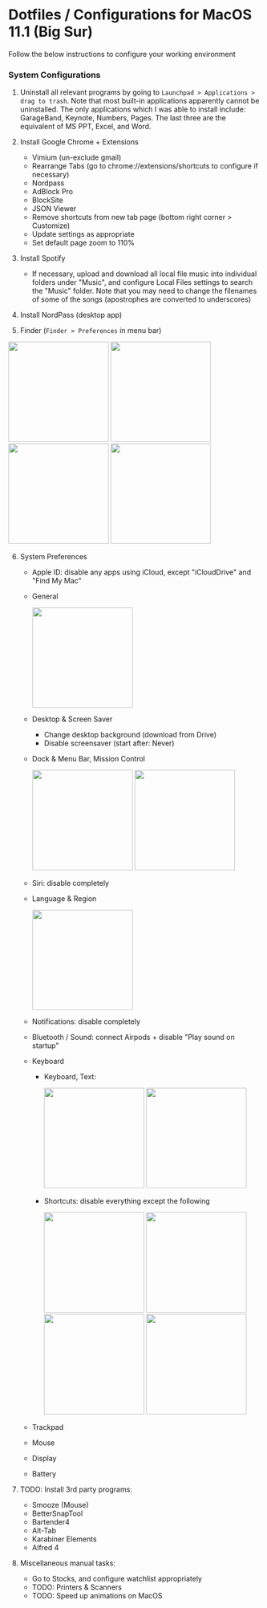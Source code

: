 # Dotfiles / Configurations for MacOS 11.1 (Big Sur)

Follow the below instructions to configure your working environment

### System Configurations

1. Uninstall all relevant programs by going to `Launchpad > Applications > drag to trash`. Note that most built-in applications apparently cannot be uninstalled. The only applications which I was able to install include: GarageBand, Keynote, Numbers, Pages. The last three are the equivalent of MS PPT, Excel, and Word.

2. Install Google Chrome + Extensions
    - Vimium (un-exclude gmail)
    - Rearrange Tabs (go to chrome://extensions/shortcuts to configure if necessary)
    - Nordpass
    - AdBlock Pro
    - BlockSite
    - JSON Viewer
    - Remove shortcuts from new tab page (bottom right corner > Customize)
    - Update settings as appropriate
    - Set default page zoom to 110%

3. Install Spotify
    - If necessary, upload and download all local file music into individual folders under "Music", and configure Local Files settings to search the "Music" folder. Note that you may need to change the filenames of some of the songs (apostrophes are converted to underscores)

4. Install NordPass (desktop app)

5. Finder (`Finder > Preferences` in menu bar)

<img src="./images/system/finder/finder_1_general.png" height="200"> <img src="./images/system/finder/finder_2_tags.png" height="200"> <img src="./images/system/finder/finder_3_sidebar.png" height="200"> <img src="./images/system/finder/finder_4_advanced.png" height="200">

6. System Preferences
    - Apple ID: disable any apps using iCloud, except "iCloudDrive" and "Find My Mac"
    - General

        <img src="./images/system/preferences/preferences_1_general.png" height="200">

    - Desktop & Screen Saver
        - Change desktop background (download from Drive)
        - Disable screensaver (start after: Never)
    - Dock & Menu Bar, Mission Control

        <img src="./images/system/preferences/preferences_2_desktop_and_screen_saver.png" height="200"> <img src="./images/system/preferences/preferences_3_mission_control.png" height="200">

    - Siri: disable completely
    - Language & Region

        <img src="./images/system/preferences/preferences_4_language_and_region.png" height="200">

    - Notifications: disable completely
    - Bluetooth / Sound: connect Airpods + disable "Play sound on startup"
    - Keyboard
        - Keyboard, Text:

            <img src="./images/system/preferences/preferences_5_keyboard_keyboard.png" height="200"> <img src="./images/system/preferences/preferences_6_keyboard_text.png" height="200">

        - Shortcuts: disable everything except the following

            <img src="./images/system/preferences/preferences_7_keyboard_shortcuts_mission_control.png" height="200"> <img src="./images/system/preferences/preferences_8_keyboard_shortcuts_keyboard.png" height="200"> <img src="./images/system/preferences/preferences_9_keyboard_shortcuts_screenshots.png" height="200"> <img src="./images/system/preferences/preferences_10_keyboard_shortcuts_spotlight.png" height="200">

    - Trackpad
    - Mouse
    - Display
    - Battery

7. TODO: Install 3rd party programs:
    - Smooze (Mouse)
    - BetterSnapTool
    - Bartender4
    - Alt-Tab
    - Karabiner Elements
    - Alfred 4

8. Miscellaneous manual tasks:
    - Go to Stocks, and configure watchlist appropriately
    - TODO: Printers & Scanners
    - TODO: Speed up animations on MacOS
